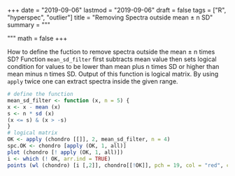 
+++
date = "2019-09-06"
lastmod = "2019-09-06"
draft = false
tags = ["R", "hyperspec", "outlier"]
title = "Removing Spectra outside mean ± n SD"
summary = """

"""
math = false
+++

How to define the fuction to remove spectra outside the mean ± n times SD? Function `mean_sd_filter` first subtracts mean value then sets logical condition for values to be lower than mean plus n times SD or higher than mean minus n times SD. Output of this function is logical matrix. By using `apply` twice one can extract spectra inside the given range.


```r
# define the function
mean_sd_filter <- function (x, n = 5) {
x <- x - mean (x)
s <- n * sd (x)
(x <= s) & (x > -s)
}
# logical matrix
OK <- apply (chondro [[]], 2, mean_sd_filter, n = 4) 
spc.OK <- chondro [apply (OK, 1, all)]
plot (chondro [! apply (OK, 1, all)])
i <- which (! OK, arr.ind = TRUE)
points (wl (chondro) [i [,2]], chondro[[!OK]], pch = 19, col = "red", cex = 0.5)
```






